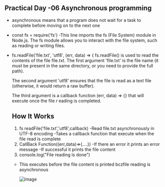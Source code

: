 Practical Day -06
Asynchronous programming 
----------------------------
* asynchronous means that a program does not wait for a task to complete before moving on to the 
   next one

* const fs = require('fs') -This line imports the fs (File System) module in Node.js.
      The fs module allows you to interact with the file system, such as reading or writing files.

* fs.readFile('file.txt', 'utf8', (err, data) => {
    fs.readFile() is used to read the contents of the file file.txt.
    The first argument 'file.txt' is the file name (it must be present in the same directory, or 
    you need to provide the full path).

    The second argument 'utf8' ensures that the file is read as a text file (otherwise, it would 
    return a raw buffer).

    The third argument is a callback function (err, data) => {} that will execute once the file r     eading is completed.

  How It Works
  -------------
  1. fs readFile('file.txt','utf8',callback)
     -Read file.txt asynchronously in UTF-8 encoding
     -Takes a callback function that execute when the file read is complete
   2. CallBack Function((err,data)=>{....})
      -If there an error it prints an error message
      -If successful it prints the file content
  3.  console.log("File reading is done")
    - This executes before the file content is printed bczfile reading is asynchronous

      ![image](https://github.com/user-attachments/assets/9ca1f57c-41b5-4dbf-bf59-902836986d28)
